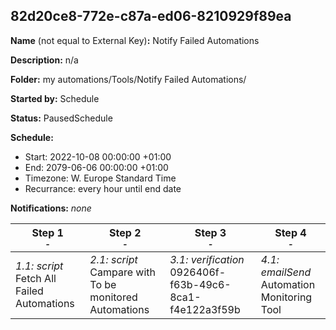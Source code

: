 ## 82d20ce8-772e-c87a-ed06-8210929f89ea

**Name** (not equal to External Key)**:** Notify Failed Automations

**Description:** n/a

**Folder:** my automations/Tools/Notify Failed Automations/

**Started by:** Schedule

**Status:** PausedSchedule

**Schedule:**

* Start: 2022-10-08 00:00:00 +01:00
* End: 2079-06-06 00:00:00 +01:00
* Timezone: W. Europe Standard Time
* Recurrance: every hour until end date

**Notifications:** _none_


| Step 1<br>_<small>-</small>_ | Step 2<br>_<small>-</small>_ | Step 3<br>_<small>-</small>_ | Step 4<br>_<small>-</small>_ |
| --- | --- | --- | --- |
| _1.1: script_<br>Fetch All Failed Automations | _2.1: script_<br>Campare with To be monitored Automations | _3.1: verification_<br>0926406f-f63b-49c6-8ca1-f4e122a3f59b | _4.1: emailSend_<br>Automation Monitoring Tool |
